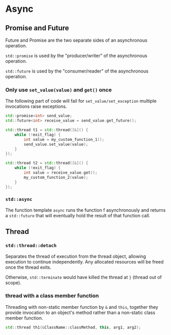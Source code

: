 # Async

## Promise and Future

Future and Promise are the two separate sides of an asynchronous operation.

`std::promise` is used by the "producer/writer" of the asynchronous operation.

`std::future` is used by the "consumer/reader" of the asynchronous operation.

### Only use `set_value(value)` and `get()` once

The following part of code will fail for `set_value/set_exception` multiple invocations raise exceptions.
```cpp
std::promise<int> send_value;
std::future<int> receive_value = send_value.get_future();

std::thread t1 = std::thread([&]() {
    while (!exit_flag) {
        int value = my_custom_function_1();
        send_value.set_value(value);
    }
});

std::thread t2 = std::thread([&]() {
    while (!exit_flag) {
        int value = receive_value.get();
        my_custom_function_2(value);
    }
});
```

### `std::async`

The function template `async` runs the function f asynchronously and returns a `std::future` that will eventually hold the result of that function call.

## Thread

### `std::thread::detach`

Separates the thread of execution from the thread object, allowing execution to continue independently. Any allocated resources will be freed once the thread exits. 

Otherwise, `std::terminate` would have killed the thread at `}` (thread out of scope).

### thread with a class member function

Threading with non-static member function by `&` and `this`, together they provide invocation to an object's method rather than a non-static class member function. 
```cpp
std::thread th1(&ClassName::classMethod, this, arg1, arg2);
```